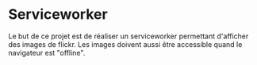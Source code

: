 # Serviceworker

Le but de ce projet est de réaliser un serviceworker permettant d'afficher des images de flickr.
Les images doivent aussi être accessible quand le navigateur est "offline".
